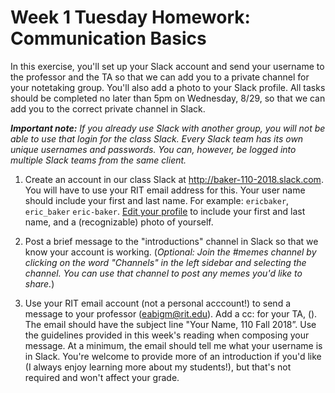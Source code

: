 # Week 1 Tuesday Homework: Communication Basics

In this exercise, you'll set up your Slack account and send your username to the professor and the TA so that we can add you to a private channel for your notetaking group.  You'll also add a photo to your Slack profile. All tasks should be completed no later than 5pm on Wednesday, 8/29, so that we can add you to the correct private channel in Slack. 

***Important note:*** *If you already use Slack with another group, you will not be able to use that login for the class Slack. Every Slack team has its own unique usernames and passwords. You can, however, be logged into multiple Slack teams from the same client.*

1. Create an account in our class Slack at http://baker-110-2018.slack.com. You will have to use your RIT email address for this. Your user name should include your first and last name. For example:   `ericbaker`, `eric_baker` `eric-baker`. [Edit your profile](https://get.slack.help/hc/en-us/articles/204092246-Edit-your-profile) to include your first and last name, and a (recognizable) photo of yourself. 

2. Post a brief message to the "introductions" channel in Slack so that we know your account is working. (*Optional: Join the #memes channel by clicking on the word "Channels" in the left sidebar and selecting the channel. You can use that channel to post any memes you'd like to share.*)

3. Use your RIT email account (not a personal acccount!) to send a message to your professor (eabigm@rit.edu). Add a cc: for your TA,  (). The email should have the subject line "Your Name, 110 Fall 2018”. Use the guidelines provided in this week's reading when composing your message. At a minimum, the email should tell me what your username is in Slack. You're welcome to provide more of an introduction if you'd like (I always enjoy learning more about my students!), but that's not required and won't affect your grade. 

